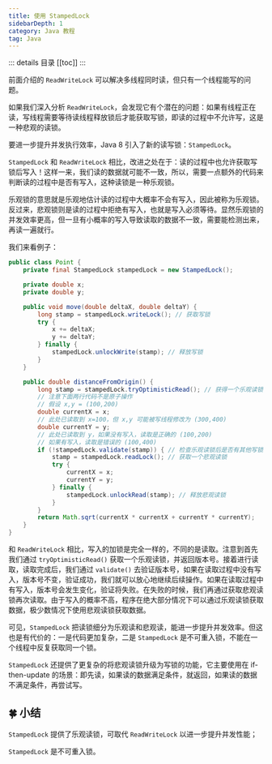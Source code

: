 ```yaml
---
title: 使用 StampedLock
sidebarDepth: 1
category: Java 教程
tag: Java
---
```


::: details 目录
[[toc]]
:::


前面介绍的 `ReadWriteLock` 可以解决多线程同时读，但只有一个线程能写的问题。

如果我们深入分析 `ReadWriteLock`，会发现它有个潜在的问题：如果有线程正在读，写线程需要等待读线程释放锁后才能获取写锁，即读的过程中不允许写，这是一种悲观的读锁。

要进一步提升并发执行效率，Java 8 引入了新的读写锁：`StampedLock`。

`StampedLock` 和 `ReadWriteLock` 相比，改进之处在于：读的过程中也允许获取写锁后写入！这样一来，我们读的数据就可能不一致，所以，需要一点额外的代码来判断读的过程中是否有写入，这种读锁是一种乐观锁。

乐观锁的意思就是乐观地估计读的过程中大概率不会有写入，因此被称为乐观锁。反过来，悲观锁则是读的过程中拒绝有写入，也就是写入必须等待。显然乐观锁的并发效率更高，但一旦有小概率的写入导致读取的数据不一致，需要能检测出来，再读一遍就行。

我们来看例子：

```java
public class Point {
    private final StampedLock stampedLock = new StampedLock();

    private double x;
    private double y;

    public void move(double deltaX, double deltaY) {
        long stamp = stampedLock.writeLock(); // 获取写锁
        try {
            x += deltaX;
            y += deltaY;
        } finally {
            stampedLock.unlockWrite(stamp); // 释放写锁
        }
    }

    public double distanceFromOrigin() {
        long stamp = stampedLock.tryOptimisticRead(); // 获得一个乐观读锁
        // 注意下面两行代码不是原子操作
        // 假设 x,y = (100,200)
        double currentX = x;
        // 此处已读取到 x=100，但 x,y 可能被写线程修改为 (300,400)
        double currentY = y;
        // 此处已读取到 y，如果没有写入，读取是正确的 (100,200)
        // 如果有写入，读取是错误的 (100,400)
        if (!stampedLock.validate(stamp)) { // 检查乐观读锁后是否有其他写锁发生
            stamp = stampedLock.readLock(); // 获取一个悲观读锁
            try {
                currentX = x;
                currentY = y;
            } finally {
                stampedLock.unlockRead(stamp); // 释放悲观读锁
            }
        }
        return Math.sqrt(currentX * currentX + currentY * currentY);
    }
}
```

和 `ReadWriteLock` 相比，写入的加锁是完全一样的，不同的是读取。注意到首先我们通过 `tryOptimisticRead()` 获取一个乐观读锁，并返回版本号。接着进行读取，读取完成后，我们通过 `validate()` 去验证版本号，如果在读取过程中没有写入，版本号不变，验证成功，我们就可以放心地继续后续操作。如果在读取过程中有写入，版本号会发生变化，验证将失败。在失败的时候，我们再通过获取悲观读锁再次读取。由于写入的概率不高，程序在绝大部分情况下可以通过乐观读锁获取数据，极少数情况下使用悲观读锁获取数据。

可见，`StampedLock` 把读锁细分为乐观读和悲观读，能进一步提升并发效率。但这也是有代价的：一是代码更加复杂，二是 `StampedLock` 是不可重入锁，不能在一个线程中反复获取同一个锁。

`StampedLock` 还提供了更复杂的将悲观读锁升级为写锁的功能，它主要使用在 if-then-update 的场景：即先读，如果读的数据满足条件，就返回，如果读的数据不满足条件，再尝试写。

## 🍀 小结

`StampedLock` 提供了乐观读锁，可取代 `ReadWriteLock` 以进一步提升并发性能；

`StampedLock` 是不可重入锁。